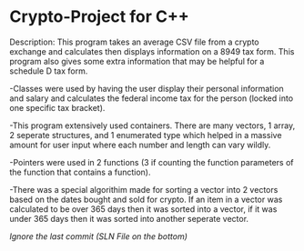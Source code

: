 # Crypto-Project for C++

Description: This program takes an average CSV file from a crypto exchange and calculates then displays information on a 8949 tax form. This program also gives some extra information that may be helpful for a schedule D tax form. 

-Classes were used by having the user display their personal information and salary and calculates the federal income tax for the person (locked into one specific tax bracket). 

-This program extensively used containers. There are many vectors, 1 array, 2 seperate structures, and 1 enumerated type which helped in a massive amount for user input where each number and length can vary wildly.

-Pointers were used in 2 functions (3 if counting the function parameters of the function that contains a function).

-There was a special algorithim made for sorting a vector into 2 vectors based on the dates bought and sold for crypto. If an item in a vector was calculated to be over 365 days then it was sorted into a vector, if it was under 365 days then it was sorted into another seperate vector.

*Ignore the last commit (SLN File on the bottom)*



